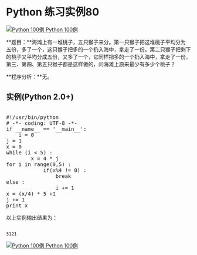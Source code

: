 Python 练习实例80
=============

 [![Python 100例](../images/up.gif)
 Python 100例](python-100-examples.html)


 **题目：**海滩上有一堆桃子，五只猴子来分。第一只猴子把这堆桃子平均分为五份，多了一个，这只猴子把多的一个扔入海中，拿走了一份。第二只猴子把剩下的桃子又平均分成五份，又多了一个，它同样把多的一个扔入海中，拿走了一份，第三、第四、第五只猴子都是这样做的，问海滩上原来最少有多少个桃子？

 **程序分析：**无。

  实例(Python 2.0+)
---------------

 <pre>

#!/usr/bin/python
# -*- coding: UTF-8 -*-
if __name__ == '__main__':
    i = 0
j = 1
x = 0
while (i < 5) :
        x = 4 * j
for i in range(0,5) :
            if(x%4 != 0) :
                break
else :
                i += 1
x = (x/4) * 5 +1
j += 1
print x
</pre>

 以上实例输出结果为：

 
```

3121

```

 [![Python 100例](../images/up.gif)
 Python 100例](python-100-examples.html)